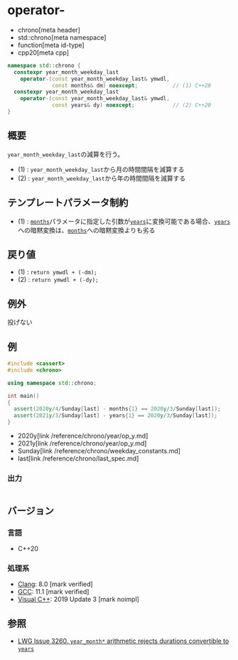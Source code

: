 # operator-
* chrono[meta header]
* std::chrono[meta namespace]
* function[meta id-type]
* cpp20[meta cpp]

```cpp
namespace std::chrono {
  constexpr year_month_weekday_last
    operator-(const year_month_weekday_last& ymwdl,
              const months& dm) noexcept;           // (1) C++20
  constexpr year_month_weekday_last
    operator-(const year_month_weekday_last& ymwdl,
              const years& dy) noexcept;            // (2) C++20
}
```

## 概要
`year_month_weekday_last`の減算を行う。

- (1) : `year_month_weekday_last`から月の時間間隔を減算する
- (2) : `year_month_weekday_last`から年の時間間隔を減算する


## テンプレートパラメータ制約
- (1) : [`months`](/reference/chrono/duration_aliases.md)パラメータに指定した引数が[`years`](/reference/chrono/duration_aliases.md)に変換可能である場合、[`years`](/reference/chrono/duration_aliases.md)への暗黙変換は、[`months`](/reference/chrono/duration_aliases.md)への暗黙変換よりも劣る


## 戻り値
- (1) : `return ymwdl + (-dm);`
- (2) : `return ymwdl + (-dy);`


## 例外
投げない


## 例
```cpp example
#include <cassert>
#include <chrono>

using namespace std::chrono;

int main()
{
  assert(2020y/4/Sunday[last] - months{1} == 2020y/3/Sunday[last]);
  assert(2021y/3/Sunday[last] - years{1} == 2020y/3/Sunday[last]);
}
```
* 2020y[link /reference/chrono/year/op_y.md]
* 2021y[link /reference/chrono/year/op_y.md]
* Sunday[link /reference/chrono/weekday_constants.md]
* last[link /reference/chrono/last_spec.md]

### 出力
```
```

## バージョン
### 言語
- C++20

### 処理系
- [Clang](/implementation.md#clang): 8.0 [mark verified]
- [GCC](/implementation.md#gcc): 11.1 [mark verified]
- [Visual C++](/implementation.md#visual_cpp): 2019 Update 3 [mark noimpl]


## 参照
- [LWG Issue 3260. `year_month*` arithmetic rejects durations convertible to `years`](http://www.open-std.org/jtc1/sc22/wg21/docs/papers/2020/p2117r0.html#3260)
